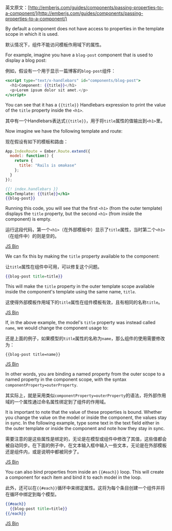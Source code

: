 英文原文：[http://emberjs.com/guides/components/passing-properties-to-a-component/](http://emberjs.com/guides/components/passing-properties-to-a-component/)

By default a component does not have access to properties in the
template scope in which it is used.

默认情况下，组件不能访问模板作用域下的属性。

For example, imagine you have a `blog-post` component that is used to
display a blog post:

例如，假设有一个用于显示一篇博客的`blog-post`组件：

```handlebars
<script type="text/x-handlebars" id="components/blog-post">
  <h1>Component: {{title}}</h1>
  <p>Lorem ipsum dolor sit amet.</p>
</script>
```

You can see that it has a `{{title}}` Handlebars expression to print the
value of the `title` property inside the `<h1>`.

其中有一个Handlebars表达式`{{title}}`，用于将`title`属性的值输出到`<h1>`里。

Now imagine we have the following template and route:

现在假设有如下的模板和路由：

```js
App.IndexRoute = Ember.Route.extend({
  model: function() {
    return {
      title: "Rails is omakase"
    };
  }
});
```

```handlebars
{{! index.handlebars }}
<h1>Template: {{title}}</h1>
{{blog-post}}
```

Running this code, you will see that the first `<h1>` (from the outer
template) displays the `title` property, but the second `<h1>` (from
inside the component) is empty.

运行这段代码，第一个`<h1>`（在外部模板中）显示了`title`属性，当时第二个`<h1>`（在组件中）的则是空的。

<a class="jsbin-embed" href="http://jsbin.com/ufedet/2/embed?live">JS Bin</a>

We can fix this by making the `title` property available to the
component:

让`title`属性在组件中可用，可以修复这个问题。

```handlebars
{{blog-post title=title}}
```

This will make the `title` property in the outer template scope
available inside the component's template using the same name, `title`.

这使得外部模板作用域下的`title`属性在组件模板有效，且有相同的名称`title`。

<a class="jsbin-embed" href="http://jsbin.com/ufedet/3/embed?live">JS Bin</a>
<script src="http://static.jsbin.com/js/embed.js"></script>

If, in the above example, the model's `title` property was instead
called `name`, we would change the component usage to:

还是上面的例子，如果模型的`title`属性的名称为`name`，那么组件的使用需要修改为：

```
{{blog-post title=name}}
```

<a class="jsbin-embed" href="http://jsbin.com/ufedet/4/embed?live">JS Bin</a>
<script src="http://static.jsbin.com/js/embed.js"></script>

In other words, you are binding a named property from the outer scope to
a named property in the component scope, with the syntax
`componentProperty=outerProperty`.

其实际上，就是采用类似`componentProperty=outerProperty`的语法，将外部作用域的一个属性通过命名属性绑定到了组件的作用域。

It is important to note that the value of these properties is bound.
Whether you change the value on the model or inside the component, the
values stay in sync. In the following example, type some text in the
text field either in the outer template or inside the component and note
how they stay in sync.

需要注意的是这些属性是绑定的，无论是在模型或组件中修改了其值，这些值都会被自动同步。在下面的例子中，在文本输入框中输入一些文本，无论是在外部模板还是组件内，或是说明中都被同步了。

<a class="jsbin-embed" href="http://jsbin.com/ufedet/5/embed?live">JS Bin</a>
<script src="http://static.jsbin.com/js/embed.js"></script>

You can also bind properties from inside an `{{#each}}` loop. This will
create a component for each item and bind it to each model in the loop.

此外，还可以在`{{#each}}`循环中来绑定属性。这将为每个条目创建一个组件并将在循环中绑定到每个模型。

```handlebars
{{#each}}
  {{blog-post title=title}}
{{/each}}
```
<a class="jsbin-embed" href="http://jsbin.com/ifuxey/2/embed?live">JS Bin</a>
<script src="http://static.jsbin.com/js/embed.js"></script>

